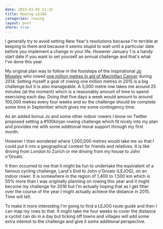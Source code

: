 ```yaml
---
date: 2015-01-02 21:32
title: Rowing LEJOG
categories: rowing
layout: post
share: true
---
```


I generally try to avoid setting New Year's resolutions because I'm terrible at keeping to them and because it seems stupid to wait until a particular date before you implement a change in your life. However January 1 is a handy start date if you want to set yourself an annual challenge and that's what I've done this year.

My original plan was to follow in the footsteps of the inspirational [Jo Moseley](https://twitter.com/OneHappyRower) who rowed [one million metres in aid of Macmillan Cancer](https://www.justgiving.com/OneHappyRower/) during 2014. Setting myself a goal of rowing one million metres in 2015 is a big challenge but it is also manageable. A 5,000 metre row takes me around 25 minutes (at the moment) which is a reasonably amount of time to spend exercising each day. Doing that five days a week would amount to around 100,000 metres every four weeks and so the challenge should be complete some time in September which gives me some contingency time.

As an added bonus Jo and some other indoor rowers I know on Twitter proposed setting a #100kinjan rowing challenge which fit nicely into my plan and provides me with some additional moral support through my first month.

However I then wondered where 1,000,000 metres would take me so that I could put it into a geographical context for friends and relatives. It is like driving from London to Zurich or me driving from my house to John o'Groats.

It then occurred to me that it might be fun to undertake the equivalent of a famous cycling challenge, Land's End to John o'Groats (LEJOG), on an indoor rower. It is somewhere in the region of 1,400 to 1,500 km which is 50% more than I was originally planning on rowing this year and it might become my challenge for 2016 but I'm actually hoping that as I get fitter over the course of the year I might actually achieve the distance in 2015. Time will tell.

To make it more interesting I'm going to find a LEJOG route guide and then I can map my rows to that. It might take me four weeks to cover the distance a cyclist can do in a day but ticking off towns and villages will add some extra interest to the challenge and give it some additional perspective.
